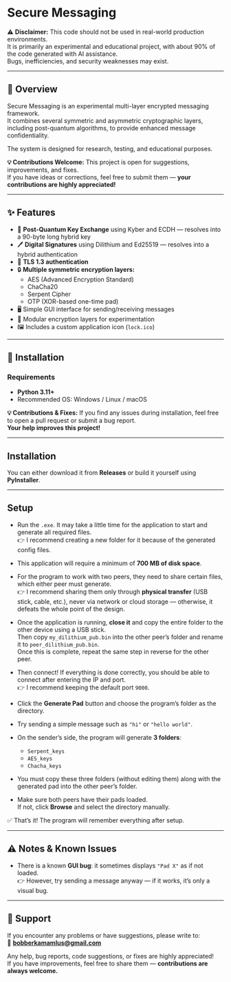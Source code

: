 # Secure Messaging

⚠️ **Disclaimer:** This code should not be used in real-world production environments.  
It is primarily an experimental and educational project, with about 90% of the code generated with AI assistance.  
Bugs, inefficiencies, and security weaknesses may exist.

---

## 📌 Overview

Secure Messaging is an experimental multi-layer encrypted messaging framework.  
It combines several symmetric and asymmetric cryptographic layers, including post-quantum algorithms, to provide enhanced message confidentiality.

The system is designed for research, testing, and educational purposes.

**💡 Contributions Welcome:** This project is open for suggestions, improvements, and fixes.  
If you have ideas or corrections, feel free to submit them — **your contributions are highly appreciated!**

---

## ✨ Features

- 🔑 **Post-Quantum Key Exchange** using Kyber and ECDH — resolves into a 90-byte long hybrid key  
- 🖊️ **Digital Signatures** using Dilithium and Ed25519 — resolves into a hybrid authentication  
- 🔐 **TLS 1.3 authentication**  
- 🔒 **Multiple symmetric encryption layers:**
  - AES (Advanced Encryption Standard)
  - ChaCha20
  - Serpent Cipher
  - OTP (XOR-based one-time pad)  
- 🖥️ Simple GUI interface for sending/receiving messages  
- 📂 Modular encryption layers for experimentation  
- 🖼️ Includes a custom application icon (`lock.ico`)

---

## 🚀 Installation

### Requirements
- **Python 3.11+**  
- Recommended OS: Windows / Linux / macOS  

**💡 Contributions & Fixes:** If you find any issues during installation, feel free to open a pull request or submit a bug report.  
**Your help improves this project!**

---

## Installation

You can either download it from **Releases** or build it yourself using **PyInstaller**.

---

## Setup

- Run the `.exe`. It may take a little time for the application to start and generate all required files.  
  👉 I recommend creating a new folder for it because of the generated config files.  

- This application will require a minimum of **700 MB of disk space**.  

- For the program to work with two peers, they need to share certain files, which either peer must generate.  
  👉 I recommend sharing them only through **physical transfer** (USB stick, cable, etc.), never via network or cloud storage — otherwise, it defeats the whole point of the design.  

- Once the application is running, **close it** and copy the entire folder to the other device using a USB stick.  
  Then copy `my_dilithium_pub.bin` into the other peer’s folder and rename it to `peer_dilithium_pub.bin`.  
  Once this is complete, repeat the same step in reverse for the other peer.  

- Then connect! If everything is done correctly, you should be able to connect after entering the IP and port.  
  👉 I recommend keeping the default port `9000`.  

- Click the **Generate Pad** button and choose the program’s folder as the directory.  

- Try sending a simple message such as `"hi"` or `"hello world"`.  

- On the sender’s side, the program will generate **3 folders**:  
  - `Serpent_keys`  
  - `AES_keys`  
  - `Chacha_keys`  

- You must copy these three folders (without editing them) along with the generated pad into the other peer’s folder.  

- Make sure both peers have their pads loaded.  
  If not, click **Browse** and select the directory manually.  

✅ That’s it! The program will remember everything after setup.  

---

## ⚠️ Notes & Known Issues

- There is a known **GUI bug**: it sometimes displays `"Pad X"` as if not loaded.  
  👉 However, try sending a message anyway — if it works, it’s only a visual bug.  

---

## 📧 Support

If you encounter any problems or have suggestions, please write to:  
📩 **bobberkamamlus@gmail.com**  

Any help, bug reports, code suggestions, or fixes are highly appreciated!  
If you have improvements, feel free to share them — **contributions are always welcome.**
